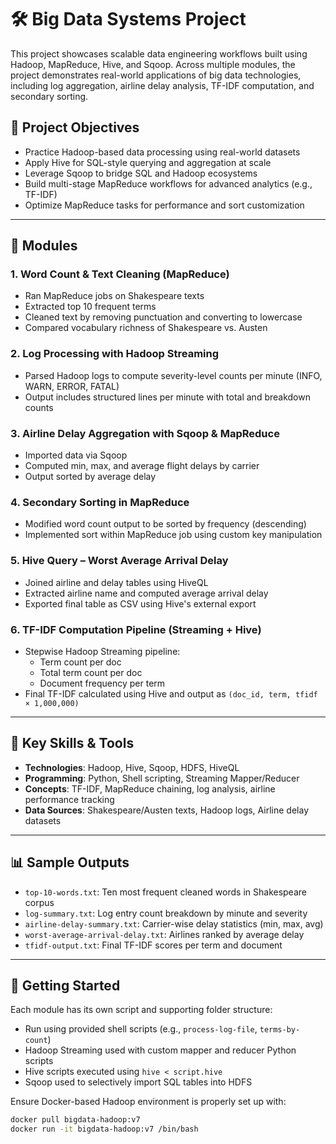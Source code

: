 # 🛠 Big Data Systems Project

This project showcases scalable data engineering workflows built using Hadoop, MapReduce, Hive, and Sqoop. Across multiple modules, the project demonstrates real-world applications of big data technologies, including log aggregation, airline delay analysis, TF-IDF computation, and secondary sorting.

## 📌 Project Objectives

- Practice Hadoop-based data processing using real-world datasets
- Apply Hive for SQL-style querying and aggregation at scale
- Leverage Sqoop to bridge SQL and Hadoop ecosystems
- Build multi-stage MapReduce workflows for advanced analytics (e.g., TF-IDF)
- Optimize MapReduce tasks for performance and sort customization

---

## 📁 Modules

### 1. Word Count & Text Cleaning (MapReduce)
- Ran MapReduce jobs on Shakespeare texts
- Extracted top 10 frequent terms
- Cleaned text by removing punctuation and converting to lowercase
- Compared vocabulary richness of Shakespeare vs. Austen

### 2. Log Processing with Hadoop Streaming
- Parsed Hadoop logs to compute severity-level counts per minute (INFO, WARN, ERROR, FATAL)
- Output includes structured lines per minute with total and breakdown counts

### 3. Airline Delay Aggregation with Sqoop & MapReduce
- Imported data via Sqoop
- Computed min, max, and average flight delays by carrier
- Output sorted by average delay

### 4. Secondary Sorting in MapReduce
- Modified word count output to be sorted by frequency (descending)
- Implemented sort within MapReduce job using custom key manipulation

### 5. Hive Query – Worst Average Arrival Delay
- Joined airline and delay tables using HiveQL
- Extracted airline name and computed average arrival delay
- Exported final table as CSV using Hive's external export

### 6. TF-IDF Computation Pipeline (Streaming + Hive)
- Stepwise Hadoop Streaming pipeline:
  - Term count per doc
  - Total term count per doc
  - Document frequency per term
- Final TF-IDF calculated using Hive and output as `(doc_id, term, tfidf × 1,000,000)`

---

## 🧠 Key Skills & Tools

- **Technologies**: Hadoop, Hive, Sqoop, HDFS, HiveQL
- **Programming**: Python, Shell scripting, Streaming Mapper/Reducer
- **Concepts**: TF-IDF, MapReduce chaining, log analysis, airline performance tracking
- **Data Sources**: Shakespeare/Austen texts, Hadoop logs, Airline delay datasets

---

## 📊 Sample Outputs

- `top-10-words.txt`: Ten most frequent cleaned words in Shakespeare corpus
- `log-summary.txt`: Log entry count breakdown by minute and severity
- `airline-delay-summary.txt`: Carrier-wise delay statistics (min, max, avg)
- `worst-average-arrival-delay.txt`: Airlines ranked by average delay
- `tfidf-output.txt`: Final TF-IDF scores per term and document

---

## 🚀 Getting Started

Each module has its own script and supporting folder structure:
- Run using provided shell scripts (e.g., `process-log-file`, `terms-by-count`)
- Hadoop Streaming used with custom mapper and reducer Python scripts
- Hive scripts executed using `hive < script.hive`
- Sqoop used to selectively import SQL tables into HDFS

Ensure Docker-based Hadoop environment is properly set up with:
```bash
docker pull bigdata-hadoop:v7
docker run -it bigdata-hadoop:v7 /bin/bash

